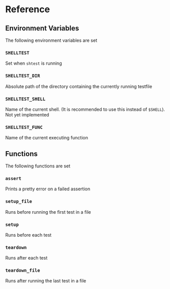 # Reference

## Environment Variables

The following environment variables are set

### `SHELLTEST`

Set when `shtest` is running

### `SHELLTEST_DIR`

Absolute path of the directory containing the currently running testfile

### `SHELLTEST_SHELL`

Name of the current shell. (It is recommended to use this instead of `$SHELL`). Not yet implemented

### `SHELLTEST_FUNC`

Name of the current executing function

## Functions

The following functions are set

### `assert`

Prints a pretty error on a failed assertion

### `setup_file`

Runs before running the first test in a file

### `setup`

Runs before each test

### `teardown`

Runs after each test

### `teardown_file`

Runs after running the last test in a file
